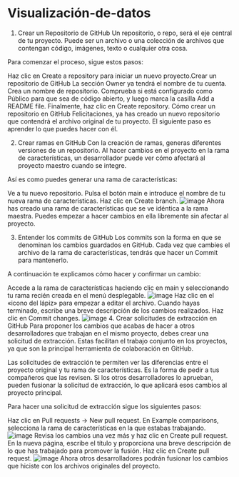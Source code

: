 # Visualización-de-datos

1. Crear un Repositorio de GitHub
Un repositorio, o repo, será el eje central de tu proyecto. Puede ser un archivo o una colección de archivos que contengan código, imágenes, texto o cualquier otra cosa.

Para comenzar el proceso, sigue estos pasos:

Haz clic en Create a repository para iniciar un nuevo proyecto.Crear un repositorio de GitHub
La sección Owner ya tendrá el nombre de tu cuenta. Crea un nombre de repositorio. Comprueba si está configurado como Público para que sea de código abierto, y luego marca la casilla Add a README file. Finalmente, haz clic en Create repository.
Cómo crear un repositorio en GitHub
Felicitaciones, ya has creado un nuevo repositorio que contendrá el archivo original de tu proyecto. El siguiente paso es aprender lo que puedes hacer con él.

2. Crear ramas en GitHub
Con la creación de ramas, generas diferentes versiones de un repositorio. Al hacer cambios en el proyecto en la rama de características, un desarrollador puede ver cómo afectará al proyecto maestro cuando se integre.

Así es como puedes generar una rama de características:

Ve a tu nuevo repositorio. Pulsa el botón main e introduce el nombre de tu nueva rama de características. Haz clic en Create branch.
![image](https://github.com/victoriglesias5/Visualizaci-n-de-datos/assets/148871986/3a6406e0-b426-4df4-be45-96145386e4f4)
Ahora has creado una rama de características que se ve idéntica a la rama maestra. Puedes empezar a hacer cambios en ella libremente sin afectar al proyecto.

3. Entender los commits de GitHub
Los commits son la forma en que se denominan los cambios guardados en GitHub. Cada vez que cambies el archivo de la rama de características, tendrás que hacer un Commit para mantenerlo.

A continuación te explicamos cómo hacer y confirmar un cambio:

Accede a la rama de características haciendo clic en main y seleccionando tu rama recién creada en el menú desplegable.
![image](https://github.com/victoriglesias5/Visualizaci-n-de-datos/assets/148871986/07a276ff-4cb4-41dd-ba48-d7b7ad5521c3)
Haz clic en el «icono del lápiz» para empezar a editar el archivo. Cuando hayas terminado, escribe una breve descripción de los cambios realizados. Haz clic en Commit changes.
![image](https://github.com/victoriglesias5/Visualizaci-n-de-datos/assets/148871986/20aae4bd-555a-4ec2-9558-87acf05c9701)
4. Crear solicitudes de extracción en GitHub
Para proponer los cambios que acabas de hacer a otros desarrolladores que trabajan en el mismo proyecto, debes crear una solicitud de extracción. Estas facilitan el trabajo conjunto en los proyectos, ya que son la principal herramienta de colaboración en GitHub.

Las solicitudes de extracción te permiten ver las diferencias entre el proyecto original y tu rama de características. Es la forma de pedir a tus compañeros que las revisen. Si los otros desarrolladores lo aprueban, pueden fusionar la solicitud de extracción, lo que aplicará esos cambios al proyecto principal.

Para hacer una solicitud de extracción sigue los siguientes pasos:

Haz clic en Pull requests -> New pull request. En Example comparisons, selecciona la rama de características en la que estabas trabajando.
![image](https://github.com/victoriglesias5/Visualizaci-n-de-datos/assets/148871986/25b804eb-5765-4ee8-b4ad-d6eaffc75e40)
Revisa los cambios una vez más y haz clic en Create pull request. En la nueva página, escribe el título y proporciona una breve descripción de lo que has trabajado para promover la fusión. Haz clic en Create pull request.
![image](https://github.com/victoriglesias5/Visualizaci-n-de-datos/assets/148871986/0da5e449-2cb9-4214-b204-869eb7ec2e33)
Ahora otros desarrolladores podrán fusionar los cambios que hiciste con los archivos originales del proyecto.
